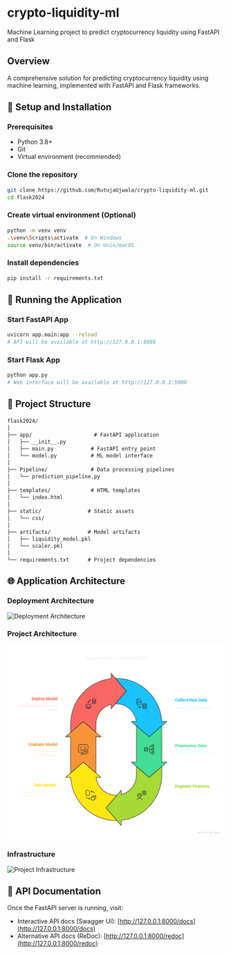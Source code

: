 # crypto-liquidity-ml

Machine Learning project to predict cryptocurrency liquidity using FastAPI and Flask

## Overview

A comprehensive solution for predicting cryptocurrency liquidity using machine learning, implemented with FastAPI and Flask frameworks.

## 🔧 Setup and Installation

### Prerequisites

- Python 3.8+
- Git
- Virtual environment (recommended)

### Clone the repository
```bash
git clone https://github.com/RutujaUjwala/crypto-liquidity-ml.git
cd flask2024
```

### Create virtual environment (Optional)
```bash
python -m venv venv
.\venv\Scripts\activate  # On Windows
source venv/bin/activate  # On Unix/macOS
```

### Install dependencies
```bash
pip install -r requirements.txt
```

## 🚀 Running the Application

### Start FastAPI App
```bash
uvicorn app.main:app --reload
# API will be available at http://127.0.0.1:8000
```

### Start Flask App
```bash
python app.py
# Web interface will be available at http://127.0.0.1:5000
```

## 📂 Project Structure
```
flask2024/
│
├── app/                    # FastAPI application
│   ├── __init__.py
│   ├── main.py            # FastAPI entry point
│   └── model.py           # ML model interface
│
├── Pipeline/              # Data processing pipelines
│   └── prediction_pipeline.py
│
├── templates/             # HTML templates
│   └── index.html
│
├── static/               # Static assets
│   └── css/
│
├── artifacts/            # Model artifacts
│   ├── liquidity_model.pkl
│   └── scaler.pkl
│
└── requirements.txt      # Project dependencies
```

## 🌐 Application Architecture

### Deployment Architecture

![Deployment Architecture](./reports/figures/Deployment_Architecture.png)

### Project Architecture

![Project Architecture](./reports/figures/Project_Architecture.png)

### Infrastructure

![Project Infrastructure](./reports/figures/Project_Infrastructure.png)

## 📝 API Documentation

Once the FastAPI server is running, visit:

- Interactive API docs (Swagger UI): [http://127.0.0.1:8000/docs](http://127.0.0.1:8000/docs)
- Alternative API docs (ReDoc): [http://127.0.0.1:8000/redoc](http://127.0.0.1:8000/redoc)
